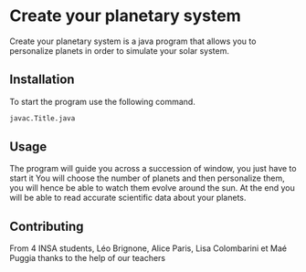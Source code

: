 # Create your planetary system

Create your planetary system is a java program that allows you to personalize planets in order to simulate your solar system.

## Installation
To start the program use the following command.

```bash
javac.Title.java
```

## Usage

The program will guide you across a succession of window, you just have to start it
You will choose the number of planets and then personalize them, you will hence be able to watch them evolve around the sun.
At the end you will be able to read accurate scientific data about your planets.


## Contributing
From 4 INSA students, Léo Brignone, Alice Paris, Lisa Colombarini et Maé Puggia thanks to the help of our teachers
